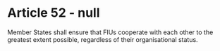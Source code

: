 # Article 52 - null


Member States shall ensure that FIUs cooperate with each other to the greatest extent possible, regardless of their organisational status.
